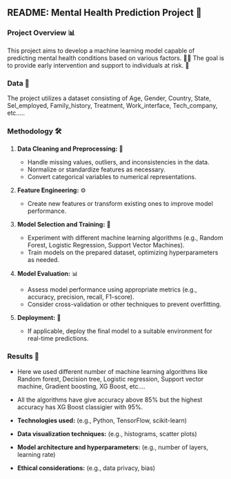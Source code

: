 ## **README: Mental Health Prediction Project** 🧠

### **Project Overview** 📊

This project aims to develop a machine learning model capable of predicting mental health conditions based on various factors. 🧠💪 The goal is to provide early intervention and support to individuals at risk. 🤝

### **Data** 📂

The project utilizes a dataset consisting of Age, Gender, Country, State, Sel_employed, Family_history, Treatment, Work_interface, Tech_company, etc.....

### **Methodology** 🛠️

1. **Data Cleaning and Preprocessing:** 🧹
   * Handle missing values, outliers, and inconsistencies in the data.
   * Normalize or standardize features as necessary.
   * Convert categorical variables to numerical representations.

2. **Feature Engineering:** ⚙️
   * Create new features or transform existing ones to improve model performance.

3. **Model Selection and Training:** 🤖
   * Experiment with different machine learning algorithms (e.g., Random Forest, Logistic Regression, Support Vector Machines).
   * Train models on the prepared dataset, optimizing hyperparameters as needed.

4. **Model Evaluation:** 📊
   * Assess model performance using appropriate metrics (e.g., accuracy, precision, recall, F1-score).
   * Consider cross-validation or other techniques to prevent overfitting.

5. **Deployment:** 🚀
   * If applicable, deploy the final model to a suitable environment for real-time predictions.

### **Results** 🎉

* Here we used different number of machine learning algorithms like Random forest, Decision tree, Logistic regression, Support vector machine, Gradient boosting, XG Boost, etc....
* All the algorithms have give accuracy above 85% but the highest accuracy has XG Boost classigier with 95%.

* **Technologies used:** (e.g., Python, TensorFlow, scikit-learn)
* **Data visualization techniques:** (e.g., histograms, scatter plots)
* **Model architecture and hyperparameters:** (e.g., number of layers, learning rate)
* **Ethical considerations:** (e.g., data privacy, bias)
